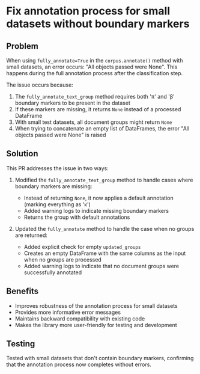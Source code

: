 # Fix annotation process for small datasets without boundary markers

## Problem
When using `fully_annotate=True` in the `corpus.annotate()` method with small datasets, an error occurs: "All objects passed were None". This happens during the full annotation process after the classification step.

The issue occurs because:
1. The `fully_annotate_text_group` method requires both 'π' and 'β' boundary markers to be present in the dataset
2. If these markers are missing, it returns `None` instead of a processed DataFrame
3. With small test datasets, all document groups might return `None`
4. When trying to concatenate an empty list of DataFrames, the error "All objects passed were None" is raised

## Solution
This PR addresses the issue in two ways:

1. Modified the `fully_annotate_text_group` method to handle cases where boundary markers are missing:
   - Instead of returning `None`, it now applies a default annotation (marking everything as 'κ')
   - Added warning logs to indicate missing boundary markers
   - Returns the group with default annotations

2. Updated the `fully_annotate` method to handle the case when no groups are returned:
   - Added explicit check for empty `updated_groups`
   - Creates an empty DataFrame with the same columns as the input when no groups are processed
   - Added warning logs to indicate that no document groups were successfully annotated

## Benefits
- Improves robustness of the annotation process for small datasets
- Provides more informative error messages
- Maintains backward compatibility with existing code
- Makes the library more user-friendly for testing and development

## Testing
Tested with small datasets that don't contain boundary markers, confirming that the annotation process now completes without errors.
